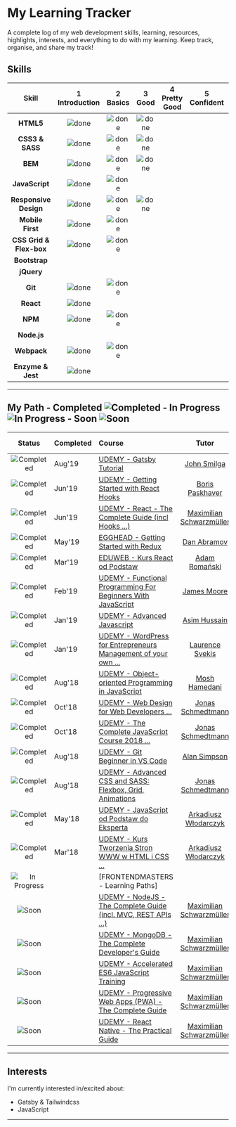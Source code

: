 # My Learning Tracker

A complete log of my web development skills, learning, resources, highlights, interests, and everything to do with my learning. Keep track, organise, and share my track!

## Skills

[done]: https://user-images.githubusercontent.com/10099150/48672227-1c8e2980-eb2b-11e8-89ee-07cfaac6399f.png "Done"

|          Skill          | 1<br>Introduction |  2<br>Basics  |   3<br>Good   | 4<br>Pretty Good | 5<br>Confident | 6<br>Awesome |
| :---------------------: | :---------------: | :-----------: | :-----------: | :--------------: | :------------: | :----------: |
|        **HTML5**        |   ![done][done]   | ![done][done] | ![done][done] |                  |                |              |
|     **CSS3 & SASS**     |   ![done][done]   | ![done][done] | ![done][done] |                  |                |              |
|         **BEM**         |   ![done][done]   | ![done][done] | ![done][done] |                  |                |              |
|     **JavaScript**      |   ![done][done]   | ![done][done] |               |                  |                |              |
|  **Responsive Design**  |   ![done][done]   | ![done][done] | ![done][done] |                  |                |              |
|    **Mobile First**     |   ![done][done]   | ![done][done] |               |                  |                |              |
| **CSS Grid & Flex-box** |   ![done][done]   | ![done][done] |               |                  |                |              |
|      **Bootstrap**      |                   |               |               |                  |                |              |
|       **jQuery**        |                   |               |               |                  |                |              |
|         **Git**         |   ![done][done]   | ![done][done] |               |                  |                |              |
|        **React**        |   ![done][done]   |               |               |                  |                |              |
|         **NPM**         |   ![done][done]   | ![done][done] |               |                  |                |              |
|       **Node.js**       |                   |               |               |                  |                |              |
|       **Webpack**       |   ![done][done]   | ![done][done] |               |                  |                |              |
|    **Enzyme & Jest**    |   ![done][done]   |               |               |                  |                |              |

---

## My Path - Completed ![Completed][completed] - In Progress ![In Progress][in progress] - Soon ![Soon][soon]

[//]: # "Status images"
[completed]: https://user-images.githubusercontent.com/10099150/48672227-1c8e2980-eb2b-11e8-89ee-07cfaac6399f.png "Completed"
[in progress]: https://user-images.githubusercontent.com/10099150/48672235-329bea00-eb2b-11e8-8af1-908930f14f0e.png "In Progress"
[soon]: https://user-images.githubusercontent.com/10099150/48672298-1b113100-eb2c-11e8-8d25-b40b13d64637.png "Soon"

|           Status            | Completed | Course                                                           |           Tutor            | My Review |
| :-------------------------: | :-------- | :--------------------------------------------------------------- | :------------------------: | :-------: |
|   ![Completed][completed]   | Aug'19    | [UDEMY - Gatsby Tutorial]                                        |       [John Smilga]        |
|   ![Completed][completed]   | Jun'19    | [UDEMY - Getting Started with React Hooks]                       |     [Boris Paskhaver]      |
|   ![Completed][completed]   | Jun'19    | [UDEMY - React - The Complete Guide (incl Hooks ...)]            | [Maximilian Schwarzmüller] |
|   ![Completed][completed]   | May'19    | [EGGHEAD - Getting Started with Redux]                           |       [Dan Abramov]        |           |
|   ![Completed][completed]   | Mar'19    | [EDUWEB - Kurs React od Podstaw]                                 |      [Adam Romański]       |           |
|   ![Completed][completed]   | Feb'19    | [UDEMY - Functional Programming For Beginners With JavaScript]   |       [James Moore]        |           |
|   ![Completed][completed]   | Jan'19    | [UDEMY - Advanced Javascript]                                    |       [Asim Hussain]       |           |
|   ![Completed][completed]   | Jan'19    | [UDEMY - WordPress for Entrepreneurs Management of your own ...] |     [Laurence Svekis]      |           |
|   ![Completed][completed]   | Aug'18    | [UDEMY - Object-oriented Programming in JavaScript]              |      [Mosh Hamedani]       |           |
|   ![Completed][completed]   | Oct'18    | [UDEMY - Web Design for Web Developers ...]                      |    [Jonas Schmedtmann]     |           |
|   ![Completed][completed]   | Oct'18    | [UDEMY - The Complete JavaScript Course 2018 ...]                |    [Jonas Schmedtmann]     |           |
|   ![Completed][completed]   | Aug'18    | [UDEMY - Git Beginner in VS Code]                                |       [Alan Simpson]       |           |
|   ![Completed][completed]   | Aug'18    | [UDEMY - Advanced CSS and SASS: Flexbox, Grid, Animations]       |    [Jonas Schmedtmann]     |           |
|   ![Completed][completed]   | May'18    | [UDEMY - JavaScript od Podstaw do Eksperta]                      |   [Arkadiusz Włodarczyk]   |           |
|   ![Completed][completed]   | Mar'18    | [UDEMY - Kurs Tworzenia Stron WWW w HTML i CSS ...]              |   [Arkadiusz Włodarczyk]   |           |
| ![In Progress][in progress] |           | [FRONTENDMASTERS - Learning Paths]                               |                            |           |
|        ![Soon][soon]        |           | [UDEMY - NodeJS - The Complete Guide (incl. MVC, REST APIs ...)] | [Maximilian Schwarzmüller] |           |
|        ![Soon][soon]        |           | [UDEMY - MongoDB - The Complete Developer's Guide]               | [Maximilian Schwarzmüller] |           |
|        ![Soon][soon]        |           | [UDEMY - Accelerated ES6 JavaScript Training]                    | [Maximilian Schwarzmüller] |           |
|        ![Soon][soon]        |           | [UDEMY - Progressive Web Apps (PWA) - The Complete Guide]        | [Maximilian Schwarzmüller] |           |
|        ![Soon][soon]        |           | [UDEMY - React Native - The Practical Guide]                     | [Maximilian Schwarzmüller] |           |

[//]: # "Reference links to courses"
[udemy - gatsby tutorial]: https://www.udemy.com/gatsby-tutorial-and-projects-course/
[udemy - getting started with react hooks]: https://www.udemy.com/getting-started-with-react-hooks/
[udemy - react - the complete guide (incl hooks ...)]: https://www.udemy.com/react-the-complete-guide-incl-redux/
[egghead - getting started with redux]: https://egghead.io/courses/getting-started-with-redux
[eduweb - kurs react od podstaw]: https://eduweb.pl/kursy/javascript/react-od-podstaw.html
[udemy - functional programming for beginners with javascript]: https://www.udemy.com/functional-programming-for-beginners-with-javascript/
[udemy - advanced javascript]: https://www.udemy.com/javascript-advanced/
[udemy - wordpress for entrepreneurs management of your own ...]: https://www.udemy.com/wordpress-for-business-management-of-your-own-website/
[udemy - object-oriented programming in javascript]: https://www.udemy.com/javascript-object-oriented-programming/
[udemy - web design for web developers ...]: https://www.udemy.com/web-design-secrets/
[udemy - the complete javascript course 2018 ...]: https://www.udemy.com/the-complete-javascript-course/
[udemy - git beginner in vs code]: https://www.udemy.com/draft/1249876/
[udemy - advanced css and sass: flexbox, grid, animations]: https://www.udemy.com/advanced-css-and-sass/
[udemy - javascript od podstaw do eksperta]: https://www.udemy.com/javascript-od-podstaw-do-eksperta/
[udemy - kurs tworzenia stron www w html i css ...]: https://www.udemy.com/kurs-tworzenia-stron-www-w-html-i-css-od-podstaw-do-eksperta/
[udemy - nodejs - the complete guide (incl. mvc, rest apis ...)]: https://www.udemy.com/course/nodejs-the-complete-guide/?couponCode=ACAD_W
[udemy - mongodb - the complete developer's guide]: https://www.udemy.com/mongodb-the-complete-developers-guide/?couponCode=ACAD_W
[udemy - accelerated es6 javascript training]: https://www.udemy.com/es6-bootcamp-next-generation-javascript/?couponCode=ACAD_W
[udemy - progressive web apps (pwa) - the complete guide]: https://www.udemy.com/course/progressive-web-app-pwa-the-complete-guide/?couponCode=ACAD_W
[udemy - react native - the practical guide]: https://www.udemy.com/react-native-the-practical-guide/?couponCode=ACAD_W
[//]: # "Reference links to tutors"
[john smilga]: https://www.udemy.com/user/janis-smilga-3/
[boris paskhaver]: https://www.udemy.com/user/borispaskhaver/
[dan abramov]: https://egghead.io/instructors/dan-abramov
[adam romański]: https://eduweb.pl/autor/adam-romanski
[james moore]: https://www.udemy.com/user/knowthen/
[asim hussain]: https://www.udemy.com/user/asimhussain/
[laurence svekis]: https://www.udemy.com/user/lars51/
[dawid polsakiewicz]: https://www.udemy.com/user/dawid-polsakiewicz/
[mosh hamedani]: https://programmingwithmosh.com/about/
[jonas schmedtmann]: https://www.udemy.com/user/jonasschmedtmann/
[alan simpson]: https://www.udemy.com/user/alan-simpson-8/
[arkadiusz włodarczyk]: https://www.udemy.com/user/arkadiuszwodarczyk/
[maximilian schwarzmüller]: https://www.udemy.com/user/maximilian-schwarzmuller/
[andrei neagoie]: https://www.udemy.com/user/andrei-neagoie/
[//]: # "Reference links to review"
[link 01]: https://iamnigelfrancis.com/posts/stanford/index.html
[link 02]: https://iamnigelfrancis.com/posts/francis-pizza-company/index.html

---

## Interests

I'm currently interested in/excited about:

- Gatsby & Tailwindcss
- JavaScript

---
